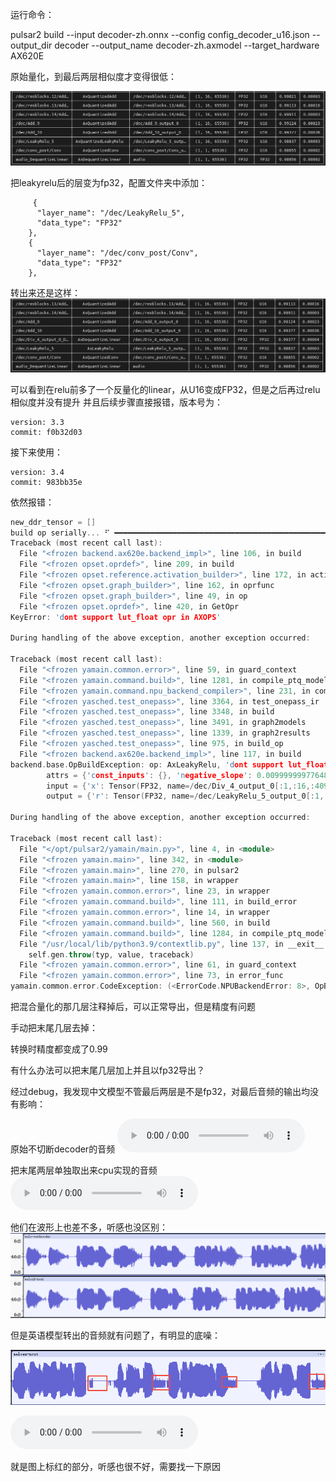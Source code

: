 运行命令：

pulsar2 build --input decoder-zh.onnx --config config_decoder_u16.json --output_dir decoder --output_name decoder-zh.axmodel --target_hardware AX620E 


原始量化，到最后两层相似度才变得很低：

![](../file/Pasted%20image%2020250428112216.png)


把leakyrelu后的层变为fp32，配置文件夹中添加：
```
     {
      "layer_name": "/dec/LeakyRelu_5",
      "data_type": "FP32"
    },
    {
      "layer_name": "/dec/conv_post/Conv",
      "data_type": "FP32"
    },
```
转出来还是这样：
![](../file/Pasted%20image%2020250428112319.png)

可以看到在relu前多了一个反量化的linear，从U16变成FP32，但是之后再过relu相似度并没有提升
并且后续步骤直接报错，版本号为：
```
version: 3.3
commit: f0b32d03
```
接下来使用：
```
version: 3.4
commit: 983bb35e
```
依然报错：
```C++
new_ddr_tensor = []
build op serially... ⠋ ━━━━━━━━━━━━━━━━━━━━━━━━━━━━━━━━━━━━━━━━━━━━━━━━━━━━━━━━━━━━━━━━━━━━━━━━━━━━━━━━━━━━━━━╸━━ 7726/7940 0:11:28
Traceback (most recent call last):
  File "<frozen backend.ax620e.backend_impl>", line 106, in build
  File "<frozen opset.oprdef>", line 209, in build
  File "<frozen opset.reference.activation_builder>", line 172, in activation_builder
  File "<frozen opset.graph_builder>", line 162, in oprfunc
  File "<frozen opset.graph_builder>", line 49, in op
  File "<frozen opset.oprdef>", line 420, in GetOpr
KeyError: 'dont support lut_float opr in AXOPS'

During handling of the above exception, another exception occurred:

Traceback (most recent call last):
  File "<frozen yamain.common.error>", line 59, in guard_context
  File "<frozen yamain.command.build>", line 1281, in compile_ptq_model
  File "<frozen yamain.command.npu_backend_compiler>", line 231, in compile
  File "<frozen yasched.test_onepass>", line 3364, in test_onepass_ir
  File "<frozen yasched.test_onepass>", line 3348, in build
  File "<frozen yasched.test_onepass>", line 3491, in graph2models
  File "<frozen yasched.test_onepass>", line 1339, in graph2results
  File "<frozen yasched.test_onepass>", line 975, in build_op
  File "<frozen backend.ax620e.backend_impl>", line 117, in build
backend.base.OpBuildException: op: AxLeakyRelu, 'dont support lut_float opr in AXOPS'
        attrs = {'const_inputs': {}, 'negative_slope': 0.009999999776482582, 'output_dtype': 'FP32', 'prefix': '/dec/LeakyRelu_5_1129_s0_gop_extra'}
        input = {'x': Tensor(FP32, name=/dec/Div_4_output_0[:1,:16,:4096]1129_s0_gop, shape=(1, 16, 4096), offset=0, bit_strides=(2097152, 131072, 32)}
        output = {'r': Tensor(FP32, name=/dec/LeakyRelu_5_output_0[:1,:16,:4096]1129_s0_gop, shape=(1, 16, 4096), offset=0, bit_strides=(2097152, 131072, 32)}

During handling of the above exception, another exception occurred:

Traceback (most recent call last):
  File "</opt/pulsar2/yamain/main.py>", line 4, in <module>
  File "<frozen yamain.main>", line 342, in <module>
  File "<frozen yamain.main>", line 270, in pulsar2
  File "<frozen yamain.main>", line 158, in wrapper
  File "<frozen yamain.common.error>", line 23, in wrapper
  File "<frozen yamain.command.build>", line 111, in build_error
  File "<frozen yamain.common.error>", line 14, in wrapper
  File "<frozen yamain.command.build>", line 560, in build
  File "<frozen yamain.command.build>", line 1284, in compile_ptq_model
  File "/usr/local/lib/python3.9/contextlib.py", line 137, in __exit__
    self.gen.throw(typ, value, traceback)
  File "<frozen yamain.common.error>", line 61, in guard_context
  File "<frozen yamain.common.error>", line 73, in error_func
yamain.common.error.CodeException: (<ErrorCode.NPUBackendError: 8>, OpBuildException("op: AxLeakyRelu, 'dont support lut_float opr in AXOPS'\n\tattrs = {'const_inputs': {}, 'negative_slope': 0.009999999776482582, 'output_dtype': 'FP32', 'prefix': '/dec/LeakyRelu_5_1129_s0_gop_extra'}\n\tinput = {'x': Tensor(FP32, name=/dec/Div_4_output_0[:1,:16,:4096]1129_s0_gop, shape=(1, 16, 4096), offset=0, bit_strides=(2097152, 131072, 32)}\n\toutput = {'r': Tensor(FP32, name=/dec/LeakyRelu_5_output_0[:1,:16,:4096]1129_s0_gop, shape=(1, 16, 4096), offset=0, bit_strides=(2097152, 131072, 32)}"))

```
把混合量化的那几层注释掉后，可以正常导出，但是精度有问题

手动把末尾几层去掉：

转换时精度都变成了0.99

有什么办法可以把末尾几层加上并且以fp32导出？



经过debug，我发现中文模型不管最后两层是不是fp32，对最后音频的输出均没有影响：

原始不切断decoder的音频
![](../file/melozh-ncut.wav)

把末尾两层单独取出来cpu实现的音频
![](../file/melo-cutdecoder.wav)

他们在波形上也差不多，听感也没区别：
![](../file/Pasted%20image%2020250429121515.png)

但是英语模型转出的音频就有问题了，有明显的底噪：

![](../file/Pasted%20image%2020250429121636.png)


![](../file/meloen-ncut.wav)

就是图上标红的部分，听感也很不好，需要找一下原因





